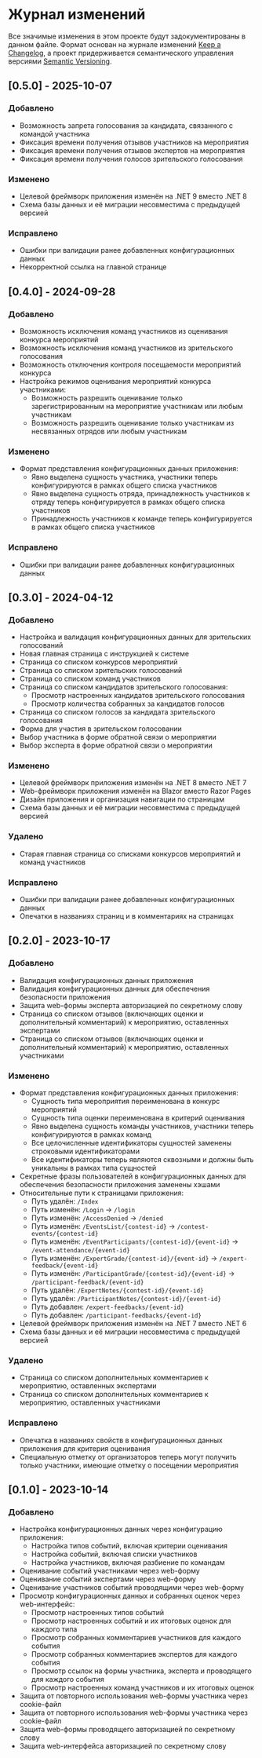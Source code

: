 # Журнал изменений

Все значимые изменения в этом проекте будут задокументированы в данном файле. Формат основан на журнале изменений [Keep a Changelog](https://keepachangelog.com/ru/1.1.0/), а проект придерживается семантического управления версиями [Semantic Versioning](https://semver.org/lang/ru/).

## [0.5.0] - 2025-10-07

### Добавлено
- Возможность запрета голосования за кандидата, связанного с командой участника
- Фиксация времени получения отзывов участников на мероприятия
- Фиксация времени получения отзывов экспертов на мероприятия
- Фиксация времени получения голосов зрительского голосования

### Изменено
- Целевой фреймворк приложения изменён на .NET 9 вместо .NET 8
- Схема базы данных и её миграции несовместима с предыдущей версией

### Исправлено
- Ошибки при валидации ранее добавленных конфигурационных данных
- Некорректной ссылка на главной странице

## [0.4.0] - 2024-09-28

### Добавлено
- Возможность исключения команд участников из оценивания конкурса мероприятий
- Возможность исключения команд участников из зрительского голосования
- Возможность отключения контроля посещаемости мероприятий конкурса
- Настройка режимов оценивания мероприятий конкурса участниками:
  - Возможность разрешить оценивание только зарегистрированным на мероприятие участникам или любым участникам
  - Возможность разрешить оценивание только участникам из несвязанных отрядов или любым участникам

### Изменено
- Формат представления конфигурационных данных приложения:
  - Явно выделена сущность участника, участники теперь конфигурируются в рамках общего списка участников
  - Явно выделена сущность отряда, принадлежность участников к отряду теперь конфигурируется в рамках общего списка участников
  - Принадлежность участников к команде теперь конфигурируется в рамках общего списка участников

### Исправлено
- Ошибки при валидации ранее добавленных конфигурационных данных

## [0.3.0] - 2024-04-12

### Добавлено
- Настройка и валидация конфигурационных данных для зрительских голосований
- Новая главная страница с инструкцией к системе
- Страница со списком конкурсов мероприятий
- Страница со списком зрительских голосований
- Страница со списком команд участников
- Страница со списком кандидатов зрительского голосования:
  - Просмотр настроенных кандидатов зрительского голосования
  - Просмотр количества собранных за кандидатов голосов
- Страница со списком голосов за кандидата зрительского голосования
- Форма для участия в зрительском голосовании
- Выбор участника в форме обратной связи о мероприятии
- Выбор эксперта в форме обратной связи о мероприятии

### Изменено
- Целевой фреймворк приложения изменён на .NET 8 вместо .NET 7
- Web-фреймворк приложения изменён на Blazor вместо Razor Pages
- Дизайн приложения и организация навигации по страницам
- Схема базы данных и её миграции несовместима с предыдущей версией

### Удалено
- Старая главная страница со списками конкурсов мероприятий и команд участников

### Исправлено
- Ошибки при валидации ранее добавленных конфигурационных данных
- Опечатки в названиях страниц и в комментариях на страницах

## [0.2.0] - 2023-10-17

### Добавлено
- Валидация конфигурационных данных приложения
- Валидация конфигурационных данных для обеспечения безопасности приложения
- Защита web-формы эксперта авторизацией по секретному слову
- Страница со списком отзывов (включающих оценки и дополнительный комментарий) к мероприятию, оставленных экспертами
- Страница со списком отзывов (включающих оценки и дополнительный комментарий) к мероприятию, оставленных участниками

### Изменено
- Формат представления конфигурационных данных приложения:
  - Сущность типа мероприятия переименована в конкурс мероприятий
  - Сущность типа оценки переименована в критерий оценивания
  - Явно выделена сущность команды участников, участники теперь конфигурируются в рамках команд
  - Все целочисленные идентификаторы сущностей заменены строковыми идентификаторами
  - Все идентификаторы теперь являются сквозными и должны быть уникальны в рамках типа сущностей
- Секретные фразы пользователей в конфигурационных данных для обеспечения безопасности приложения заменены хэшами
- Относительные пути к страницами приложения:
  - Путь удалён: `/Index`
  - Путь изменён: `/Login` -> `/login`
  - Путь изменён: `/AccessDenied` -> `/denied`
  - Путь изменён: `/EventsList/{contest-id}` -> `/contest-events/{contest-id}`
  - Путь изменён: `/EventParticipants/{contest-id}/{event-id}` -> `/event-attendance/{event-id}`
  - Путь изменён: `/ExpertGrade/{contest-id}/{event-id}` -> `/expert-feedback/{event-id}`
  - Путь изменён: `/ParticipantGrade/{contest-id}/{event-id}` -> `/participant-feedback/{event-id}`
  - Путь удалён: `/ExpertNotes/{contest-id}/{event-id}`
  - Путь удалён: `/ParticipantNotes/{contest-id}/{event-id}`
  - Путь добавлен: `/expert-feedbacks/{event-id}`
  - Путь добавлен: `/participant-feedbacks/{event-id}`
- Целевой фреймворк приложения изменён на .NET 7 вместо .NET 6
- Схема базы данных и её миграции несовместима с предыдущей версией

### Удалено
- Страница со списком дополнительных комментариев к мероприятию, оставленных экспертами
- Страница со списком дополнительных комментариев к мероприятию, оставленных участниками

### Исправлено
- Опечатка в названиях свойств в конфигурационных данных приложения для критерия оценивания
- Специальную отметку от организаторов теперь могут получить только участники, имеющие отметку о посещении мероприятия

## [0.1.0] - 2023-10-14

### Добавлено
- Настройка конфигурационных данных через конфигурацию приложения:
  - Настройка типов событий, включая критерии оценивания
  - Настройка событий, включая списки участников
  - Настройка участников, включая разбиение по командам
- Оценивание событий участниками через web-форму
- Оценивание событий экспертами через web-форму
- Оценивание участников событий проводящими через web-форму
- Просмотр конфигурационных данных и собранных оценок через web-интерфейс:
  - Просмотр настроенных типов событий
  - Просмотр настроенных событий и их итоговых оценок для каждого типа
  - Просмотр собранных комментариев участников для каждого события
  - Просмотр собранных комментариев экспертов для каждого события
  - Просмотр ссылок на формы участника, эксперта и проводящего для каждого события
  - Просмотр настроенных команд участников и их итоговых оценок
- Защита от повторного использования web-формы участника через cookie-файл
- Защита от повторного использования web-формы участника через cookie-файл
- Защита web-формы проводящего авторизацией по секретному слову
- Защита web-интерфейса авторизацией по секретному слову
